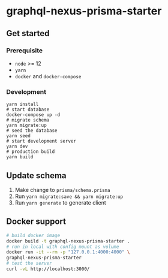 # graphql-nexus-prisma-starter

## Get started

### Prerequisite

* `node` >= 12
* `yarn`
* `docker` and `docker-compose`

### Development

```
yarn install
# start database
docker-compose up -d
# migrate schema
yarn migrate:up
# seed the database
yarn seed
# start development server
yarn dev
# production build
yarn build
```

## Update schema

1. Make change to `prisma/schema.prisma`
2. Run `yarn migrate:save && yarn migrate:up`
3. Run `yarn generate` to generate client

## Docker support

```bash
# build docker image
docker build -t graphql-nexus-prisma-starter .
# run in local with config mount as volume
docker run -it --rm -p "127.0.0.1:4000:4000" \
graphql-nexus-prisma-starter
# test the server
curl -vL http://localhost:3000/
```
